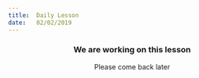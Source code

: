 ```yaml
---
title:  Daily Lesson
date:   02/02/2019
---
```


### <center>We are working on this lesson</center>
<center>Please come back later</center>
